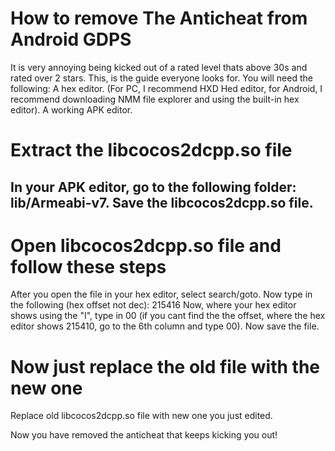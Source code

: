 # How to remove The Anticheat from Android GDPS

It is very annoying being kicked out of a rated level 
thats above 30s and rated over 2 stars.
This, is the guide everyone looks for.
You will need the following: 
A hex editor.
(For PC, I recommend HXD Hed editor, 
for Android, I recommend downloading NMM file explorer and using the built-in hex editor).
A working APK editor.
# Extract the libcocos2dcpp.so file
In your APK editor, go to the following folder:
lib/Armeabi-v7.
Save the libcocos2dcpp.so file.
--------------
# Open libcocos2dcpp.so file and follow these steps
After you open the file in your hex editor, select search/goto.
Now type in the following (hex offset not dec): 215416
Now, where your hex editor shows using the "I", type in 00
(if you cant find the the offset, where the hex editor shows 215410,
go to the 6th column and type 00).
Now save the file.
# Now just replace the old file with the new one
Replace old libcocos2dcpp.so file with new one you just edited.

Now you have removed the anticheat that keeps kicking you out!
